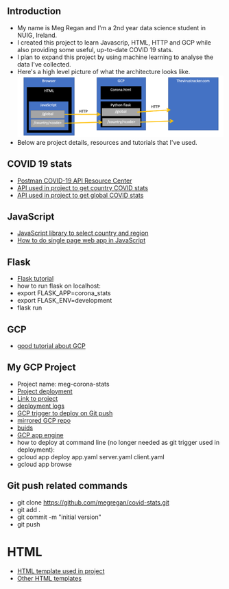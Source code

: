 ## Introduction

* My name is Meg Regan and I'm a 2nd year data science student in NUIG, Ireland. 
* I created this project to learn Javascrip, HTML, HTTP and GCP while also providing some useful, up-to-date COVID 19 stats.
* I plan to expand this project by using machine learning to analyse the data I've collected. 
* Here's a high level picture of what the architecture looks like. 
![Architecture](www/images/architecture.png)
* Below are project details, resources and tutorials that I've used. 

## COVID 19 stats 
* [Postman COVID-19 API Resource Center](https://covid-19-apis.postman.com/)  
* [API used in project to get country COVID stats](https://documenter.getpostman.com/view/8854915/SzS7R74n?version=latest)
* [API used in project to get global COVID stats](https://documenter.getpostman.com/view/11144369/Szf6Z9B3?version=latest)

## JavaScript
* [JavaScript library to select country and region](https://github.com/benkeen/country-region-selector) 
* [How to do single page web app in JavaScript](https://itnext.io/build-a-single-page-web-app-javascript-and-the-dom-90c99b08f8a9)

## Flask
* [Flask tutorial](https://www.digitalocean.com/community/tutorials/how-to-make-a-web-application-using-flask-in-python-3)
* how to run flask on localhost: 
 * export FLASK_APP=corona_stats
 * export FLASK_ENV=development
 * flask run

## GCP 
* [good tutorial about GCP](https://medium.com/@dmahugh_70618/deploying-a-flask-app-to-google-app-engine-faa883b5ffab)

## My GCP Project 
* Project name: meg-corona-stats
* [Project deployment](https://client-dot-meg-corona-stats.ew.r.appspot.com)
* [Link to project](https://console.cloud.google.com/home/dashboard?q=search&referrer=search&project=meg-corona-stats&folder=&organizationId=)
 * [deployment logs](https://console.cloud.google.com/logs/)
 * [GCP trigger to deploy on Git push](https://console.cloud.google.com/cloud-build/triggers?project=meg-corona-stats&folder&organizationId)
 * [mirrored GCP repo](https://source.cloud.google.com/meg-corona-stats/github_megregan_covid-stats)
 * [buids](https://console.cloud.google.com/cloud-build/builds?project=meg-corona-stats)
 * [GCP app engine](https://console.cloud.google.com/appengine?project=meg-corona-stats&serviceId=default)
* how to deploy at command line (no longer needed as git trigger used in deployment): 
 * gcloud app deploy app.yaml server.yaml client.yaml
 * gcloud app browse


## Git push related commands
* git clone https://github.com/megregan/covid-stats.git
* git add . 
* git commit -m "initial version" 
* git push

# HTML
* [HTML template used in project](https://www.w3schools.com/w3css/tryit.asp?filename=tryw3css_templates_webpage&stacked=h)
* [Other HTML templates](https://www.w3schools.com/w3css/w3css_templates.asp)